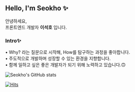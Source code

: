 ## Hello, I'm Seokho ✨

안녕하세요,<br/>
프론트엔드 개발자 **이석호** 입니다.

### Intro✨
• Why? 라는 질문으로 시작해, How를 탐구하는 과정을 좋아합니다.<br/>
• 주도적으로 개발하며 성장할 수 있는 환경을 지향합니다.<br/>
• 함께 일하고 싶은 좋은 개발자가 되기 위해 노력하고 있습니다.🙃<br/>


![Seokho's GitHub stats](https://github-readme-stats.vercel.app/api?username=Seokho0120&theme=github_dark&show_icons=true)


[![Hits](https://hits.seeyoufarm.com/api/count/incr/badge.svg?url=https%3A%2F%2Fgithub.com%2FSeokho0120&count_bg=%232E57EC&title_bg=%23898989&icon=ghostery.svg&icon_color=%23E7E7E7&title=Profile+views&edge_flat=false)](https://hits.seeyoufarm.com)
